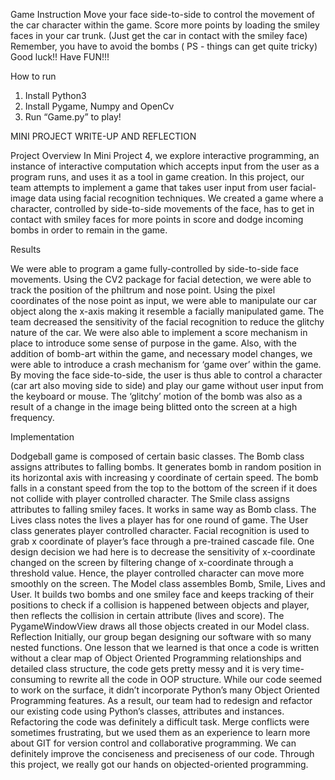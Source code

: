 Game Instruction 
Move your face side-to-side to control the movement of the car character within the game.
Score more points by loading the smiley faces in your car trunk. (Just get the car in contact with the smiley face)
Remember, you have to avoid the bombs ( PS - things can get quite tricky)
Good luck!! Have FUN!!!

How to run
1) Install Python3
2) Install Pygame, Numpy and OpenCv 
3) Run “Game.py” to play!














MINI PROJECT WRITE-UP AND REFLECTION

Project Overview
In Mini Project 4, we explore interactive programming, an instance of interactive computation which accepts input from the user as a program runs, and uses it as a tool in game creation. In this project, our team attempts to implement a game that takes user input from user facial-image data using facial recognition techniques. We created a game where a character, controlled by side-to-side movements of the face, has to get in contact with smiley faces for more points in score and dodge incoming bombs in order to remain in the game. 

Results
 

We were able to program a game fully-controlled by side-to-side face movements. Using the CV2 package for facial detection, we were able to track the position of the philtrum and nose point. Using the pixel coordinates of the nose point as input, we were able to manipulate our car object along the x-axis making it resemble a facially manipulated game. The team decreased the sensitivity of the facial recognition to reduce the glitchy nature of the car.
We were also able to implement a score mechanism in place to introduce some sense of purpose in the game. Also, with the addition of bomb-art within the game, and necessary model changes, we were able to introduce a crash mechanism for ‘game over’ within the game. By moving the face side-to-side, the user is thus able to control a character (car art also moving side to side) and play our game without user input from the keyboard or mouse. The ‘glitchy’ motion of the bomb was also as a result of a change in the image being blitted onto the screen at a high frequency. 
 
Implementation

Dodgeball game is composed of certain basic classes.
The Bomb class assigns attributes to falling bombs. It generates bomb in random position in its horizontal axis with increasing y coordinate of certain speed. The bomb falls in a constant speed from the top to the bottom of the screen if it does not collide with player controlled character. 
The Smile class assigns attributes to falling smiley faces.  It works in same way as Bomb class. The Lives class notes the lives a player has for one round of game. 
The User class generates player controlled character. Facial recognition is used to grab x coordinate of player’s face through a pre-trained cascade file. One design decision we had here is to decrease the sensitivity of x-coordinate changed on the screen by filtering change of x-coordinate through a threshold value. Hence, the player controlled character can move more smoothly on the screen. 
The Model class assembles Bomb, Smile, Lives and User. It builds two bombs and one smiley face and keeps tracking of their positions to check if a collision is happened between objects and player, then reflects the collision in certain attribute (lives and score). 
The PygameWindowView draws all those objects created in our Model class. 
Reflection
Initially, our group began designing our software with so many nested functions. One lesson that we learned is that once a code is written without a clear map of  Object Oriented Programming relationships and detailed class structure, the code gets pretty messy and it is very time-consuming to rewrite all the code in OOP structure. While our code seemed to work on the surface, it didn’t incorporate Python’s many Object Oriented Programming features. As a result, our team had to redesign and refactor our existing code using Python’s classes, attributes and instances. Refactoring the code was definitely a difficult task. 
Merge conflicts were sometimes frustrating, but we used them as an experience to learn more about GIT for version control and collaborative programming. We can definitely improve the conciseness and preciseness of our code. Through this project, we really got our hands on objected-oriented programming.

